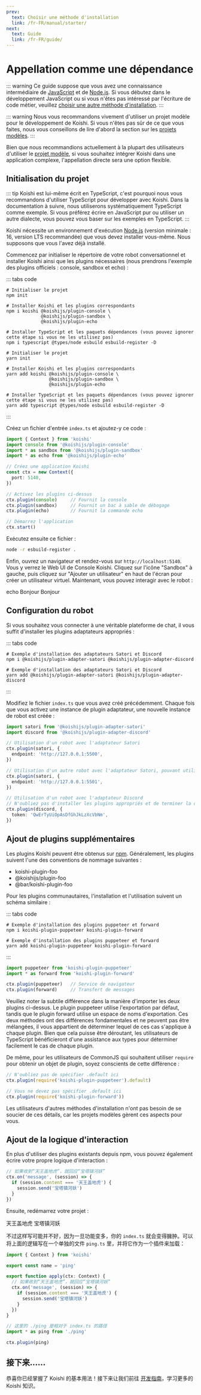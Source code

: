 ```yaml
---
prev:
  text: Choisir une méthode d'installation
  link: /fr-FR/manual/starter/
next:
  text: Guide
  link: /fr-FR/guide/
---
```


# Appellation comme une dépendance

::: warning
Ce guide suppose que vous avez une connaissance intermédiaire de [JavaScript](https://developer.mozilla.org/zh-CN/docs/Web/JavaScript) et de [Node.js](https://nodejs.org/). Si vous débutez dans le développement JavaScript ou si vous n'êtes pas intéressé par l'écriture de code métier, veuillez [choisir une autre méthode d'installation](./index.md).
:::

::: warning
Nous vous recommandons vivement d'utiliser un projet modèle pour le développement de Koishi. Si vous n'êtes pas sûr de ce que vous faites, nous vous conseillons de lire d'abord la section sur les [projets modèles](./boilerplate.md).
:::

Bien que nous recommandions actuellement à la plupart des utilisateurs d'utiliser le [projet modèle](./boilerplate.md), si vous souhaitez intégrer Koishi dans une application complexe, l'appellation directe sera une option flexible.

## Initialisation du projet

::: tip
Koishi est lui-même écrit en TypeScript, c'est pourquoi nous vous recommandons d'utiliser TypeScript pour développer avec Koishi. Dans la documentation à suivre, nous utiliserons systématiquement TypeScript comme exemple. Si vous préférez écrire en JavaScript pur ou utiliser un autre dialecte, vous pouvez vous baser sur les exemples en TypeScript.
:::

Koishi nécessite un environnement d'exécution [Node.js](https://nodejs.org/) (version minimale : 16, version LTS recommandée) que vous devez installer vous-même. Nous supposons que vous l'avez déjà installé.

Commencez par initialiser le répertoire de votre robot conversationnel et installer Koishi ainsi que les plugins nécessaires (nous prendrons l'exemple des plugins officiels : console, sandbox et echo) :

::: tabs code
```npm
# Initialiser le projet
npm init

# Installer Koishi et les plugins correspondants
npm i koishi @koishijs/plugin-console \
             @koishijs/plugin-sandbox \
             @koishijs/plugin-echo

# Installer TypeScript et les paquets dépendances (vous pouvez ignorer cette étape si vous ne les utilisez pas)
npm i typescript @types/node esbuild esbuild-register -D

```
```yarn
# Initialiser le projet
yarn init

# Installer Koishi et les plugins correspondants
yarn add koishi @koishijs/plugin-console \
                @koishijs/plugin-sandbox \
                @koishijs/plugin-echo

# Installer TypeScript et les paquets dépendances (vous pouvez ignorer cette étape si vous ne les utilisez pas)
yarn add typescript @types/node esbuild esbuild-register -D

```
:::

Créez un fichier d'entrée `index.ts` et ajoutez-y ce code :

```ts title=index.ts no-extra-header
import { Context } from 'koishi'
import console from '@koishijs/plugin-console'
import * as sandbox from '@koishijs/plugin-sandbox'
import * as echo from '@koishijs/plugin-echo'

// Créez une application Koishi
const ctx = new Context({
  port: 5140,
})

// Activez les plugins ci-dessus
ctx.plugin(console)     // Fournit la console
ctx.plugin(sandbox)     // Fournit un bac à sable de débogage
ctx.plugin(echo)        // Fournit la commande echo

// Démarrez l'application
ctx.start()

```

Exécutez ensuite ce fichier :

```sh
node -r esbuild-register .
```

Enfin, ouvrez un navigateur et rendez-vous sur `http://localhost:5140`. Vous y verrez le Web UI de Console Koishi. Cliquez sur l'icône "Sandbox" à gauche, puis cliquez sur "Ajouter un utilisateur" en haut de l'écran pour créer un utilisateur virtuel. Maintenant, vous pouvez interagir avec le robot :

<chat-panel>
<chat-message nickname="Alice">echo Bonjour</chat-message>
<chat-message nickname="Koishi">Bonjour</chat-message>
</chat-panel>

## Configuration du robot

Si vous souhaitez vous connecter à une véritable plateforme de chat, il vous suffit d'installer les plugins adaptateurs appropriés :

::: tabs code
```npm
# Exemple d'installation des adaptateurs Satori et Discord
npm i @koishijs/plugin-adapter-satori @koishijs/plugin-adapter-discord
```
```yarn
# Exemple d'installation des adaptateurs Satori et Discord
yarn add @koishijs/plugin-adapter-satori @koishijs/plugin-adapter-discord
```
:::

Modifiez le fichier `index.ts` que vous avez créé précédemment. Chaque fois que vous activez une instance de plugin adaptateur, une nouvelle instance de robot est créée :

```ts title=index.ts
import satori from '@koishijs/plugin-adapter-satori'
import discord from '@koishijs/plugin-adapter-discord'

// Utilisation d'un robot avec l'adaptateur Satori
ctx.plugin(satori, {
  endpoint: 'http://127.0.0.1:5500',
})

// Utilisation d'un autre robot avec l'adaptateur Satori, pouvant utiliser un mode de communication différent
ctx.plugin(satori, {
  endpoint: 'http://127.0.0.1:5501',
})

// Utilisation d'un robot avec l'adaptateur Discord
// N'oubliez pas d'installer les plugins appropriés et de terminer la configuration avant utilisation
ctx.plugin(discord, {
  token: 'QwErTyUiOpAsDfGhJkLzXcVbNm',
})
```

## Ajout de plugins supplémentaires

Les plugins Koishi peuvent être obtenus sur [npm](https://www.npmjs.com). Généralement, les plugins suivent l'une des conventions de nommage suivantes :

- koishi-plugin-foo
- @koishijs/plugin-foo
- @bar/koishi-plugin-foo

Pour les plugins communautaires, l'installation et l'utilisation suivent un schéma similaire :

::: tabs code
```npm
# Exemple d'installation des plugins puppeteer et forward
npm i koishi-plugin-puppeteer koishi-plugin-forward
```
```yarn
# Exemple d'installation des plugins puppeteer et forward
yarn add koishi-plugin-puppeteer koishi-plugin-forward
```
:::

```ts title=index.ts
import puppeteer from 'koishi-plugin-puppeteer'
import * as forward from 'koishi-plugin-forward'

ctx.plugin(puppeteer)   // Service de navigateur
ctx.plugin(forward)     // Transfert de messages
```

Veuillez noter la subtile différence dans la manière d'importer les deux plugins ci-dessus. Le plugin puppeteer utilise l'exportation par défaut, tandis que le plugin forward utilise un espace de noms d'exportation. Ces deux méthodes ont des différences fondamentales et ne peuvent pas être mélangées, il vous appartient de déterminer lequel de ces cas s'applique à chaque plugin. Bien que cela puisse être déroutant, les utilisateurs de TypeScript bénéficieront d'une assistance aux types pour déterminer facilement le cas de chaque plugin.

De même, pour les utilisateurs de CommonJS qui souhaitent utiliser `require` pour obtenir un objet de plugin, soyez conscients de cette différence :

```ts title=index.ts
// N'oubliez pas de spécifier .default ici
ctx.plugin(require('koishi-plugin-puppeteer').default)

// Vous ne devez pas spécifier .default ici
ctx.plugin(require('koishi-plugin-forward'))
```

Les utilisateurs d'autres méthodes d'installation n'ont pas besoin de se soucier de ces détails, car les projets modèles gèrent ces aspects pour vous.

## Ajout de la logique d'interaction

En plus d'utiliser des plugins existants depuis npm, vous pouvez également écrire votre propre logique d'interaction :

```ts title=index.ts
// 如果收到“天王盖地虎”，就回应“宝塔镇河妖”
ctx.on('message', (session) => {
  if (session.content === '天王盖地虎') {
    session.send('宝塔镇河妖')
  }
})
```

Ensuite, redémarrez votre projet :

<chat-panel>
<chat-message nickname="Alice">天王盖地虎</chat-message>
<chat-message nickname="Koishi">宝塔镇河妖</chat-message>
</chat-panel>

不过这样写可能并不好，因为一旦功能变多，你的 `index.ts` 就会变得臃肿。可以将上面的逻辑写在一个单独的文件 `ping.ts` 里，并将它作为一个插件来加载：

```ts title=ping.ts no-extra-header
import { Context } from 'koishi'

export const name = 'ping'

export function apply(ctx: Context) {
  // 如果收到“天王盖地虎”，就回应“宝塔镇河妖”
  ctx.on('message', (session) => {
    if (session.content === '天王盖地虎') {
      session.send('宝塔镇河妖')
    }
  })
}
```

```ts title=index.ts
// 这里的 ./ping 是相对于 index.ts 的路径
import * as ping from './ping'

ctx.plugin(ping)
```

## 接下来……

恭喜你已经掌握了 Koishi 的基本用法！接下来让我们前往 [开发指南](../../guide/)，学习更多的 Koishi 知识。
